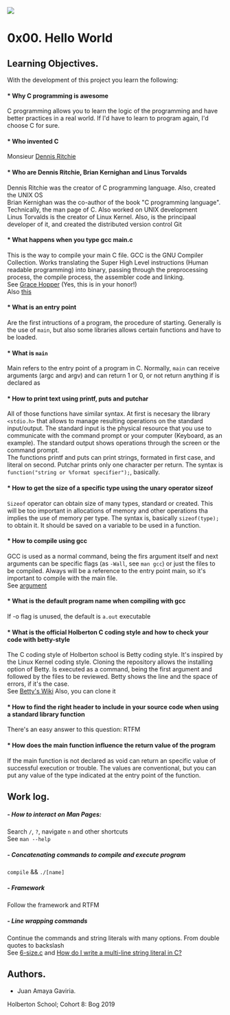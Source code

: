 <img src="https://camo.githubusercontent.com/c5d27ff0111c29e03f64bc98ffd377b21d294db6/68747470733a2f2f7777772e686f6c626572746f6e7363686f6f6c2e636f6d2f686f6c626572746f6e2d6c6f676f2d747769747465722d636172642e706e67">

# 0x00. Hello World

## Learning Objectives.
With the development of this project you learn the following:

#### * Why C programming is awesome
C programming allows you to learn the logic of the programming and have better practices in a real world. If I'd have to learn to program again, I'd choose C for sure.

#### * Who invented C
Monsieur [Dennis Ritchie](https://en.wikipedia.org/wiki/Dennis_Ritchie "Dennis Ritchie")

#### * Who are Dennis Ritchie, Brian Kernighan and Linus Torvalds
Dennis Ritchie was the creator of C programming language. Also, created the UNIX OS\
Brian Kernighan was the co-author of the book "C programming language". Technically, the man page of C. Also worked on UNIX development\
Linus Torvalds is the creator of Linux Kernel. Also, is the principaal developer of it, and created the distributed version control Git

#### * What happens when you type gcc main.c
This is the way to compile your main C file. GCC is the GNU Compiler Collection. Works translating the Super High Level instructions (Human readable programming) into binary, passing through the preprocessing process, the compile process, the assembler code and linking.\
See [Grace Hopper](https://en.wikipedia.org/wiki/Grace_Hopper "Grace Hopper") (Yes, this is in your honor!)\
Also [this](https://medium.com/@729_78111/gcc-compile-et-impera-518d91cd25c1 "this")

#### * What is an entry point
Are the first intructions of a program, the procedure of starting. Generally is the use of `main`, but also some libraries allows certain functions and have to be loaded.

#### * What is `main`
Main refers to the entry point of a program in C. Normally, `main` can receive arguments (argc and argv) and can return 1 or 0, or not return anything if is declared as <void>

#### * How to print text using printf, puts and putchar
All of those functions have similar syntax. At first is necesary the library `<stdio.h>` that allows to manage resulting operations on the standard input/output. The standard input is the physical resource that you use to communicate with the command prompt or your computer (Keyboard, as an example). The standard output shows operations through the screen or the command prompt.\
The functions printf and puts can print strings, formated in first case, and literal on second. Putchar prints only one character per return. The syntax is `function("string or %format specifier");`, basically.

#### * How to get the size of a specific type using the unary operator sizeof
`Sizeof` operator can obtain size of many types, standard or created. This will be too important in allocations of memory and other operations tha implies the use of memory per type. The syntax is, basically `sizeof(type);` to obtain it. It should be saved on a variable to be used in a function.

#### * How to compile using gcc
GCC is used as a normal command, being the firs argument itself and next arguments can be specific flags (as `-Wall`, see `man gcc`) or just the files to be compiled. Always will be a reference to the entry point main, so it's important to compile with the main file.\
See [argument](https://www.quora.com/What-does-an-Argument-in-Programming-mean "argument")

#### * What is the default program name when compiling with gcc
If -o flag is unused, the default is `a.out` executable

#### * What is the official Holberton C coding style and how to check your code with betty-style
The C coding style of Holberton school is Betty coding style. It's inspired by the Linux Kernel coding style. Cloning the repository allows the installing option of Betty. Is executed as a command, being the first argument and followed by the files to be reviewed. Betty shows the line and the space of errors, if it's the case.\
See [Betty's Wiki](https://github.com/holbertonschool/Betty/wiki "Betty") Also, you can clone it

#### * How to find the right header to include in your source code when using a standard library function
There's an easy answer to this question: RTFM

#### * How does the main function influence the return value of the program
If the main function is not declared as void can return an specific value of successful execution or trouble. The values are conventional, but you can put any value of the type indicated at the entry point of the function.

## Work log.

##### - How to interact on Man Pages:
Search `/`, `?`, navigate `n` and other shortcuts\
See `man --help`

##### - Concatenating commands to compile and execute program
`compile` && `./[name]`

##### - Framework
Follow the framework and RTFM

##### - Line wrapping commands
Continue the commands and string literals with many options. From double quotes to backslash\
See [6-size.c](https://github.com/GaviriaAmaya/holbertonschool-low_level_programming/blob/master/0x00-hello_world/6-size.c "6-size.c") and [How do I write a multi-line string literal in C?](https://jameshfisher.com/2016/11/30/c-multiline-literal/ "How do I write a multi-line string literal in C?")

## Authors.
* Juan Amaya Gaviria.

Holberton School; Cohort 8: Bog 2019
